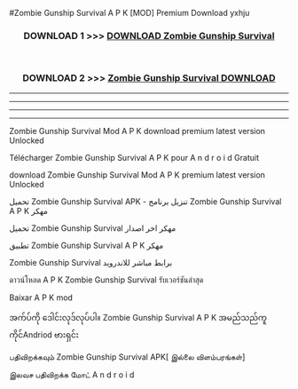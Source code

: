 #Zombie Gunship Survival  A P K [MOD] Premium Download yxhju



<div align="center">

<h3>DOWNLOAD 1 >>> <a href="https://teeasianyam.web.app?sq=Zombie Gunship Survival ">DOWNLOAD Zombie Gunship Survival  </a></h3><br>

<h3>DOWNLOAD 2 >>> <a href="https://teeasianyam.web.app?sq=Zombie Gunship Survival  ">Zombie Gunship Survival   DOWNLOAD </a></h3>

</div>


----------------------------------------------------------

----------------------------------------------------------

----------------------------------------------------------

----------------------------------------------------------


Zombie Gunship Survival   Mod A P K download premium latest version Unlocked

Télécharger Zombie Gunship Survival   A P K pour A n d r o i d Gratuit

download Zombie Gunship Survival   Mod A P K premium latest version Unlocked

تحميل Zombie Gunship Survival   APK - تنزيل برنامج Zombie Gunship Survival   A P K مهكر

تحميل Zombie Gunship Survival   مهكر اخر اصدار

تطبيق Zombie Gunship Survival   A P K مهكر

Zombie Gunship Survival   برابط مباشر للاندرويد

ดาวน์โหลด A P K Zombie Gunship Survival   รับเวอร์ชันล่าสุด

Baixar A P K mod

အက်ပ်ကို ဒေါင်းလုဒ်လုပ်ပါ။ Zombie Gunship Survival   A P K အမည်သည်ကူကိုင်Andriod ဗားရှင်း

பதிவிறக்கவும் Zombie Gunship Survival   APK[ இல்லை விளம்பரங்கள்] 
 
இலவச பதிவிறக்க மோட் A n d r o i d



